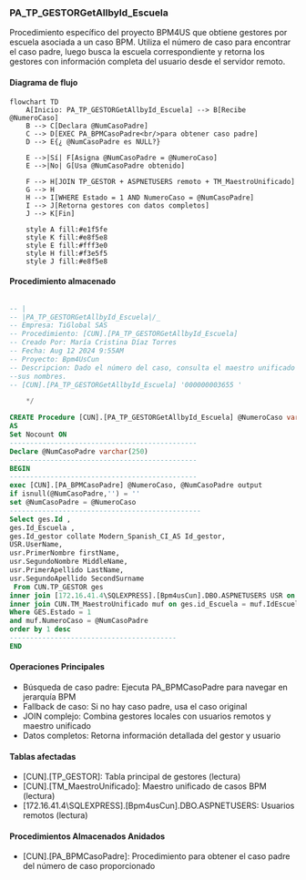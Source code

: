 ### PA_TP_GESTORGetAllbyId_Escuela

Procedimiento específico del proyecto BPM4US que obtiene gestores por escuela asociada a un caso BPM. Utiliza el número de caso para encontrar el caso padre, luego busca la escuela correspondiente y retorna los gestores con información completa del usuario desde el servidor remoto.

#### Diagrama de flujo

```mermaid
flowchart TD
    A[Inicio: PA_TP_GESTORGetAllbyId_Escuela] --> B[Recibe @NumeroCaso]
    B --> C[Declara @NumCasoPadre]
    C --> D[EXEC PA_BPMCasoPadre<br/>para obtener caso padre]
    D --> E{¿ @NumCasoPadre es NULL?}
    
    E -->|Sí| F[Asigna @NumCasoPadre = @NumeroCaso]
    E -->|No| G[Usa @NumCasoPadre obtenido]
    
    F --> H[JOIN TP_GESTOR + ASPNETUSERS remoto + TM_MaestroUnificado]
    G --> H
    H --> I[WHERE Estado = 1 AND NumeroCaso = @NumCasoPadre]
    I --> J[Retorna gestores con datos completos]
    J --> K[Fin]
    
    style A fill:#e1f5fe
    style K fill:#e8f5e8
    style E fill:#fff3e0
    style H fill:#f3e5f5
    style J fill:#e8f5e8
```
#### Procedimiento almacenado
```sql

-- |
-- |PA_TP_GESTORGetAllbyId_Escuela|/_
-- Empresa: TiGlobal SAS
-- Procedimiento: [CUN].[PA_TP_GESTORGetAllbyId_Escuela]
-- Creado Por: María Cristina Díaz Torres
-- Fecha: Aug 12 2024 9:55AM
-- Proyecto: Bpm4UsCun
-- Descripcion: Dado el número del caso, consulta el maestro unificado para tomar la escuela y trae los Gestores con
--sus nombres.
-- [CUN].[PA_TP_GESTORGetAllbyId_Escuela] '000000003655 '

    */

CREATE Procedure [CUN].[PA_TP_GESTORGetAllbyId_Escuela] @NumeroCaso varchar(250)
AS
Set Nocount ON
----------------------------------------------
Declare @NumCasoPadre varchar(250)
----------------------------------------------
BEGIN
----------------------------------------------
exec [CUN].[PA_BPMCasoPadre] @NumeroCaso, @NumCasoPadre output
if isnull(@NumCasoPadre,'') = ''
set @NumCasoPadre = @NumeroCaso
-----------------------------------------------
Select ges.Id ,
ges.Id_Escuela ,
ges.Id_gestor collate Modern_Spanish_CI_AS Id_gestor,
USR.UserName,
usr.PrimerNombre firstName,
usr.SegundoNombre MiddleName,
usr.PrimerApellido LastName,
usr.SegundoApellido SecondSurname  
 From CUN.TP_GESTOR ges
inner join [172.16.41.4\SQLEXPRESS].[Bpm4usCun].DBO.ASPNETUSERS USR on GES.Id_gestor collate Modern_Spanish_CI_AS = USR.ID
inner join CUN.TM_MaestroUnificado muf on ges.id_Escuela = muf.IdEscuela
Where GES.Estado = 1
and muf.NumeroCaso = @NumCasoPadre
order by 1 desc
-----------------------------------------
END
```
#### Operaciones Principales

- Búsqueda de caso padre: Ejecuta PA_BPMCasoPadre para navegar en jerarquía BPM
- Fallback de caso: Si no hay caso padre, usa el caso original
- JOIN complejo: Combina gestores locales con usuarios remotos y maestro unificado
- Datos completos: Retorna información detallada del gestor y usuario

#### Tablas afectadas

- [CUN].[TP_GESTOR]: Tabla principal de gestores (lectura)
- [CUN].[TM_MaestroUnificado]: Maestro unificado de casos BPM (lectura)
- [172.16.41.4\SQLEXPRESS].[Bpm4usCun].DBO.ASPNETUSERS: Usuarios remotos (lectura)

#### Procedimientos Almacenados Anidados

- [CUN].[PA_BPMCasoPadre]: Procedimiento para obtener el caso padre del número de caso proporcionado